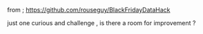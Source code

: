 from ; https://github.com/rouseguy/BlackFridayDataHack

just one curious and challenge , is there a room for improvement ? 
